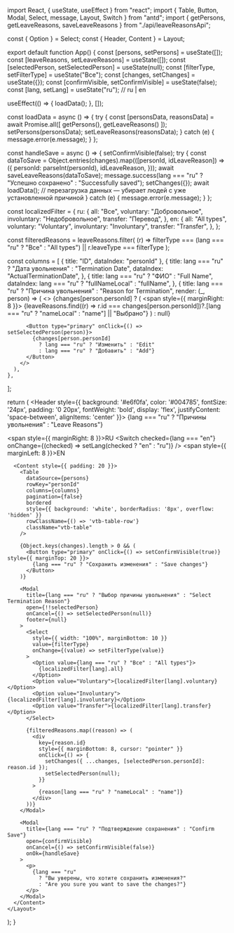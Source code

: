 import React, { useState, useEffect } from "react";
import { Table, Button, Modal, Select, message, Layout, Switch } from "antd";
import { getPersons, getLeaveReasons, saveLeaveReasons } from "./api/leaveReasonsApi";

const { Option } = Select;
const { Header, Content } = Layout;

export default function App() {
  const [persons, setPersons] = useState([]);
  const [leaveReasons, setLeaveReasons] = useState([]);
  const [selectedPerson, setSelectedPerson] = useState(null);
  const [filterType, setFilterType] = useState("Все");
  const [changes, setChanges] = useState({});
  const [confirmVisible, setConfirmVisible] = useState(false);
  const [lang, setLang] = useState("ru"); // ru | en

  useEffect(() => {
    loadData();
  }, []);

  const loadData = async () => {
    try {
      const [personsData, reasonsData] = await Promise.all([
        getPersons(),
        getLeaveReasons()
      ]);
      setPersons(personsData);
      setLeaveReasons(reasonsData);
    } catch (e) {
      message.error(e.message);
    }
  };

  const handleSave = async () => {
    setConfirmVisible(false);
    try {
      const dataToSave = Object.entries(changes).map(([personId, idLeaveReason]) => ({
        personId: parseInt(personId),
        idLeaveReason,
      }));
      await saveLeaveReasons(dataToSave);
      message.success(lang === "ru" ? "Успешно сохранено" : "Successfully saved");
      setChanges({});
      await loadData(); // перезагрузка данных — убирает людей с уже установленной причиной
    } catch (e) {
      message.error(e.message);
    }
  };

  const localizedFilter = {
    ru: {
      all: "Все",
      voluntary: "Добровольное",
      involuntary: "Недобровольное",
      transfer: "Перевод",
    },
    en: {
      all: "All types",
      voluntary: "Voluntary",
      involuntary: "Involuntary",
      transfer: "Transfer",
    },
  };

  const filteredReasons = leaveReasons.filter(
    (r) => filterType === (lang === "ru" ? "Все" : "All types") || r.leaveType === filterType
  );

  const columns = [
    { title: "ID", dataIndex: "personId" },
    {
      title: lang === "ru" ? "Дата увольнения" : "Termination Date",
      dataIndex: "ActualTerminationDate",
    },
    {
      title: lang === "ru" ? "ФИО" : "Full Name",
      dataIndex: lang === "ru" ? "fullNameLocal" : "fullName",
    },
    {
      title: lang === "ru" ? "Причина увольнения" : "Reason for Termination",
      render: (_, person) => (
        <>
          {changes[person.personId] ? (
            <span style={{ marginRight: 8 }}>
              {leaveReasons.find((r) => r.id === changes[person.personId])?.[lang === "ru" ? "nameLocal" : "name"] || "Выбрано"}
            </span>
          ) : null}

          <Button type="primary" onClick={() => setSelectedPerson(person)}>
            {changes[person.personId]
              ? lang === "ru" ? "Изменить" : "Edit"
              : lang === "ru" ? "Добавить" : "Add"}
          </Button>
        </>
      ),
    },
  ];

  return (
    <Layout>
      <Header style={{ background: '#e6f0fa', color: '#004785', fontSize: '24px', padding: '0 20px', fontWeight: 'bold', display: 'flex', justifyContent: 'space-between', alignItems: 'center' }}>
        {lang === "ru" ? "Причины увольнения" : "Leave Reasons"}
        <div>
          <span style={{ marginRight: 8 }}>RU</span>
          <Switch checked={lang === "en"} onChange={(checked) => setLang(checked ? "en" : "ru")} />
          <span style={{ marginLeft: 8 }}>EN</span>
        </div>
      </Header>

      <Content style={{ padding: 20 }}>
        <Table
          dataSource={persons}
          rowKey="personId"
          columns={columns}
          pagination={false}
          bordered
          style={{ background: 'white', borderRadius: '8px', overflow: 'hidden' }}
          rowClassName={() => 'vtb-table-row'}
          className="vtb-table"
        />

        {Object.keys(changes).length > 0 && (
          <Button type="primary" onClick={() => setConfirmVisible(true)} style={{ marginTop: 20 }}>
            {lang === "ru" ? "Сохранить изменения" : "Save changes"}
          </Button>
        )}

        <Modal
          title={lang === "ru" ? "Выбор причины увольнения" : "Select Termination Reason"}
          open={!!selectedPerson}
          onCancel={() => setSelectedPerson(null)}
          footer={null}
        >
          <Select
            style={{ width: "100%", marginBottom: 10 }}
            value={filterType}
            onChange={(value) => setFilterType(value)}
          >
            <Option value={lang === "ru" ? "Все" : "All types"}>
              {localizedFilter[lang].all}
            </Option>
            <Option value="Voluntary">{localizedFilter[lang].voluntary}</Option>
            <Option value="Involuntary">{localizedFilter[lang].involuntary}</Option>
            <Option value="Transfer">{localizedFilter[lang].transfer}</Option>
          </Select>

          {filteredReasons.map((reason) => (
            <div
              key={reason.id}
              style={{ marginBottom: 8, cursor: "pointer" }}
              onClick={() => {
                setChanges({ ...changes, [selectedPerson.personId]: reason.id });
                setSelectedPerson(null);
              }}
            >
              {reason[lang === "ru" ? "nameLocal" : "name"]}
            </div>
          ))}
        </Modal>

        <Modal
          title={lang === "ru" ? "Подтверждение сохранения" : "Confirm Save"}
          open={confirmVisible}
          onCancel={() => setConfirmVisible(false)}
          onOk={handleSave}
        >
          <p>
            {lang === "ru"
              ? "Вы уверены, что хотите сохранить изменения?"
              : "Are you sure you want to save the changes?"}
          </p>
        </Modal>
      </Content>
    </Layout>
  );
}
